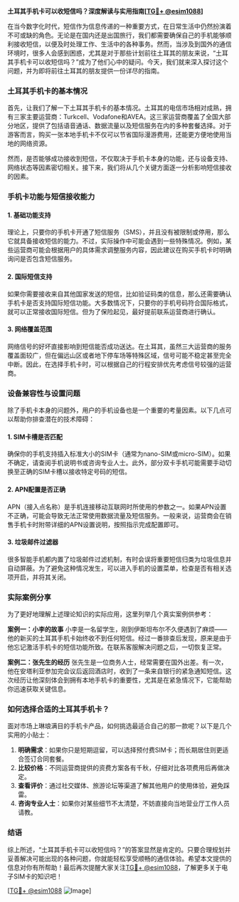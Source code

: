 **土耳其手机卡可以收短信吗？深度解读与实用指南[[TG💪+ @esim1088](https://t.me/s/esim1088)]**

在当今数字化时代，短信作为信息传递的一种重要方式，在日常生活中仍然扮演着不可或缺的角色。无论是在国内还是出国旅行，我们都需要确保自己的手机能够顺利接收短信，以便及时处理工作、生活中的各种事务。然而，当涉及到国外的通信环境时，很多人会感到困惑，尤其是对于那些计划前往土耳其的朋友来说，“土耳其手机卡可以收短信吗？”成为了他们心中的疑问。今天，我们就来深入探讨这个问题，并为即将前往土耳其的朋友提供一份详尽的指南。

### 土耳其手机卡的基本情况

首先，让我们了解一下土耳其手机卡的基本情况。土耳其的电信市场相对成熟，拥有三家主要运营商：Turkcell、Vodafone和AVEA。这三家运营商覆盖了全国大部分地区，提供了包括语音通话、数据流量以及短信服务在内的多种套餐选择。对于游客而言，购买一张本地手机卡不仅可以节省国际漫游费用，还能更方便地使用当地的网络资源。

然而，是否能够成功接收到短信，不仅取决于手机卡本身的功能，还与设备支持、网络状态等因素密切相关。接下来，我们将从几个关键方面逐一分析影响短信接收的因素。

### 手机卡功能与短信接收能力

#### 1. **基础功能支持**
   理论上，只要你的手机卡开通了短信服务（SMS），并且没有被限制或停用，那么它就具备接收短信的能力。不过，实际操作中可能会遇到一些特殊情况。例如，某些运营商可能会根据用户的具体需求调整服务内容，因此建议在购买手机卡时明确询问是否包含短信服务。

#### 2. **国际短信支持**
   如果你需要接收来自其他国家发送的短信，比如验证码类的信息，那么还需要确认手机卡是否支持国际短信功能。大多数情况下，只要你的手机号码符合国际格式，就可以正常接收国际短信。但为了保险起见，最好提前联系运营商进行确认。

#### 3. **网络覆盖范围**
   网络信号的好坏直接影响到短信能否成功送达。在土耳其，虽然三大运营商的服务覆盖面较广，但在偏远山区或者地下停车场等特殊区域，信号可能不稳定甚至完全中断。因此，在选择手机卡时，可以根据自己的行程安排优先考虑信号较强的运营商。

### 设备兼容性与设置问题

除了手机卡本身的问题外，用户的手机设备也是一个重要的考量因素。以下几点可以帮助你排查潜在的技术障碍：

#### 1. **SIM卡槽是否匹配**
   确保你的手机支持插入标准大小的SIM卡（通常为nano-SIM或micro-SIM）。如果不确定，请查阅手机说明书或咨询专业人士。此外，部分双卡手机可能需要手动切换至正确的SIM卡槽以接收特定号码的短信。

#### 2. **APN配置是否正确**
   APN（接入点名称）是手机连接移动互联网时所使用的参数之一。如果APN设置不正确，可能会导致无法正常使用数据流量及短信服务。一般来说，运营商会在销售手机卡时附带详细的APN设置说明，按照指示完成配置即可。

#### 3. **垃圾邮件过滤器**
   很多智能手机都内置了垃圾邮件过滤机制，有时会误将重要短信归类为垃圾信息并自动屏蔽。为了避免这种情况发生，可以进入手机的设置菜单，检查是否有相关选项开启，并将其关闭。

### 实际案例分享

为了更好地理解上述理论知识的实际应用，这里列举几个真实案例供参考：

**案例一：小李的故事**
小李是一名留学生，刚到伊斯坦布尔不久便遇到了麻烦——他的新买的土耳其手机卡始终收不到任何短信。经过一番排查后发现，原来是由于他忘记激活手机卡的短信功能所致。在联系客服解决问题之后，一切恢复正常。

**案例二：张先生的经历**
张先生是一位商务人士，经常需要在国外出差。有一次，他在安塔利亚参加完会议后返回酒店时，收到了一条来自银行的紧急通知短信。这次经历让他深刻体会到拥有本地手机卡的重要性，尤其是在紧急情况下，它能帮助你迅速获取关键信息。

### 如何选择合适的土耳其手机卡？

面对市场上琳琅满目的手机卡产品，如何挑选最适合自己的那一款呢？以下是几个实用的小贴士：

1. **明确需求**：如果你只是短期逗留，可以选择预付费SIM卡；而长期居住则更适合签订合同套餐。
2. **比较价格**：不同运营商提供的资费方案各有千秋，仔细对比各项费用后再做决定。
3. **查看评价**：通过社交媒体、旅游论坛等渠道了解其他用户的使用体验，避免踩雷。
4. **咨询专业人士**：如果你对某些细节不太清楚，不妨直接向当地营业厅工作人员请教。

### 结语

综上所述，“土耳其手机卡可以收短信吗？”的答案显然是肯定的。只要合理规划并妥善解决可能出现的各种问题，你就能轻松享受顺畅的通信体验。希望本文提供的信息对你有所帮助！最后再次提醒大家关注[TG💪+ @esim1088](https://t.me/s/esim1088)，了解更多关于电子SIM卡的知识吧！

[[TG💪+ @esim1088](https://t.me/s/esim1088) ![Image](https://i.postimg.cc/4NQfJmqS/Snipaste-2025-05-13-00-14-12.png)]